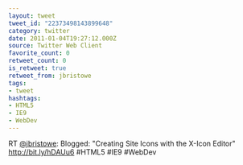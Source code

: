 ```yaml
---
layout: tweet
tweet_id: "22373498143899648"
category: twitter
date: 2011-01-04T19:27:12.000Z
source: Twitter Web Client
favorite_count: 0
retweet_count: 0
is_retweet: true
retweet_from: jbristowe
tags:
- tweet
hashtags:
- HTML5
- IE9
- WebDev
---
```


RT [@jbristowe](https://twitter.com/@jbristowe): Blogged: "Creating Site Icons with the X-Icon Editor" http://bit.ly/hDAUu6 #HTML5 #IE9 #WebDev
